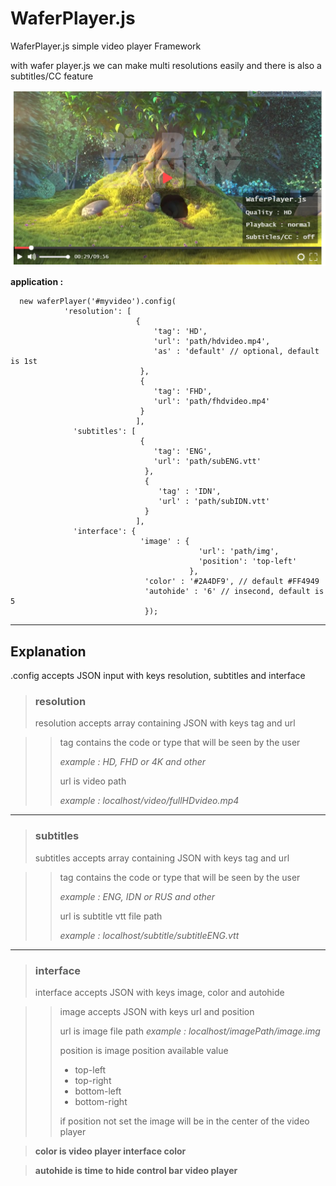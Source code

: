 # WaferPlayer.js

WaferPlayer.js simple video player Framework 

with wafer player.js we can make multi resolutions easily and there is also a subtitles/CC feature

![waferPlayer.js](https://github.com/Illeandra/WaferPlayer/blob/158e46a1747e56167e1d62104fb9cec1abf22177/Screenshot%202021-09-20%20194627.png)

**application :**

      new waferPlayer('#myvideo').config(
                'resolution': [
                                {
                                    'tag': 'HD', 
                                    'url': 'path/hdvideo.mp4',
                                    'as' : 'default' // optional, default is 1st
                                 },
                                 {
                                    'tag': 'FHD',
                                    'url': 'path/fhdvideo.mp4'
                                 }
                                ],
                  'subtitles': [
                                 {
                                    'tag': 'ENG',
                                    'url': 'path/subENG.vtt'
                                  },
                                  {
                                     'tag' : 'IDN',
                                     'url' : 'path/subIDN.vtt'
                                  }
                                ], 
                  'interface': {
                                 'image' : {
                                              'url': 'path/img', 
                                              'position': 'top-left'
                                            },
                                  'color' : '#2A4DF9', // default #FF4949
                                  'autohide' : '6' // insecond, default is 5 
                                  });
             
***
                     
## Explanation

.config accepts JSON input with keys resolution, subtitles and interface


> ### resolution
>
> resolution accepts array containing JSON with keys tag and url

> > tag contains the code or type that will be seen by the user
> > 
> > _example : HD, FHD or 4K and other_
> > 
> > url is video path
> > 
> > _example : localhost/video/fullHDvideo.mp4_
***
> ### subtitles
>
> subtitles accepts array containing JSON with keys tag and url

> > tag contains the code or type that will be seen by the user 
> >
> > _example : ENG, IDN or RUS and other_
> > 
> > 
> > url is subtitle vtt file path 
> > 
> > _example : localhost/subtitle/subtitleENG.vtt_
***
> ### interface
>
> interface accepts JSON with keys image, color and autohide

> > image accepts JSON with keys url and position
> > 
> > url is image file path
> > _example : localhost/imagePath/image.img_
> > 
> > position is image position available value 
> > 
> > * top-left
> > * top-right
> > * bottom-left
> > * bottom-right
> > 
> > if position not set the image will be in the center of the video player
     
> **color is video player interface color**
  
> **autohide is time to hide control bar video player**
